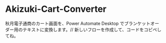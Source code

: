 # Akizuki-Cart-Converter
秋月電子通商のカート画面を、Power Automate Desktop でブランケットオーダー用のテキストに変換します。//
新しいフローを作成して、コードをコピペしてね。
